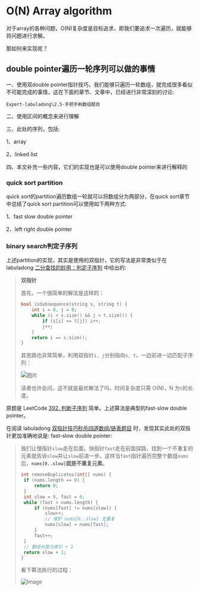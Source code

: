 # O(N) Array algorithm

对于array的各种问题，O(N)复杂度是目标追求，即我们要追求一次遍历，就能够将问题进行求解。

那如何来实现呢？

## double pointer遍历一轮序列可以做的事情

一、使用双double pointer指针技巧，我们能够只遍历一轮数组，就完成很多看似不可能完成的事情，这在下面的章节、文章中，已经进行非常深刻的讨论: 

`Expert-labuladong\2.5-手把手刷数组题目`

二、使用区间的概念来进行理解

三、此处的序列，包括: 

1、array

2、linked list

四、本文补充一些内容，它们的实现也是可以使用double pointer来进行解释的

### quick sort partition

quick sort的partition遍历数组一轮就可以将数组分为两部分，在quick sort章节中总结了quick sort partition可以使用如下两种方式:

1、fast slow double pointer

2、left right double pointer

### binary search判定子序列

上述partition的实现，其实是使用的双指针，它的写法是非常类似于在 labuladong [二分查找的妙用：判定子序列](https://mp.weixin.qq.com/s/hWi2hTrQewL_YKioGkXQJg) 中给出的:

> **双指针**
>
> 首先，一个很简单的解法是这样的：
>
> ```C++
> bool isSubsequence(string s, string t) {
>     int i = 0, j = 0;
>     while (i < s.size() && j < t.size()) {
>         if (s[i] == t[j]) i++;
>         j++;
>     }
>     return i == s.size();
> }
> ```
>
> 其思路也非常简单，利用双指针`i, j`分别指向`s, t`，一边前进一边匹配子序列：
>
> ![图片](https://mmbiz.qpic.cn/mmbiz_gif/map09icNxZ4mnbVC00EzwNpKWVLic67v8fp4AviccRT7S8XlynThhhyUxhB2X63YwDSCyq2ZWcGo6cQS0HhxKiaziaQ/640?wx_fmt=gif&tp=webp&wxfrom=5&wx_lazy=1)
>
> 读者也许会问，这不就是最优解法了吗，时间复杂度只需 O(N)，N 为`t`的长度。

原题是 LeetCode [392. 判断子序列](https://leetcode.cn/problems/is-subsequence/) 简单。上述算法是典型的fast-slow double pointer。

在阅读 labuladong  [双指针技巧秒杀四道数组/链表题目](https://mp.weixin.qq.com/s/55UPwGL0-Vgdh8wUEPXpMQ) 时，发现其实此处的双指针更加准确地说是: fast-slow double pointer:

> 我们让慢指针`slow`走在后面，快指针`fast`走在前面探路，找到一个不重复的元素就告诉`slow`并让`slow`前进一步。这样当`fast`指针遍历完整个数组`nums`后，**`nums[0..slow]`就是不重复元素**。
>
> ```C
> int removeDuplicates(int[] nums) {
>  if (nums.length == 0) {
>      return 0;
>  }
>  int slow = 0, fast = 0;
>  while (fast < nums.length) {
>      if (nums[fast] != nums[slow]) {
>          slow++;
>          // 维护 nums[0..slow] 无重复
>          nums[slow] = nums[fast];
>      }
>      fast++;
>  }
>  // 数组长度为索引 + 1
>  return slow + 1;
> }
> ```
>
> 看下算法执行的过程：
>
> ![Image](https://mmbiz.qpic.cn/sz_mmbiz_gif/gibkIz0MVqdFXdiaWmw4sp8GT0YI41Rk5muqNGreX2FbysTeUnlAWECO1eYWc5ZZDPMYCs7ViaHkEaOfK4lI9HD7A/640?wx_fmt=gif&tp=webp&wxfrom=5&wx_lazy=1&wx_co=1)




